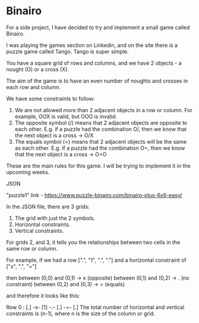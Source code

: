 # Binairo
For a side project, I have decided to try and implement a small game called Binairo. 

I was playing the games section on Linkedin, and on the site there is a puzzle game called Tango. Tango is super simple. 

You have a square grid of rows and columns, and we have 2 objects - a nought (O) or a cross (X).

The aim of the game is to have an even number of noughts and crosses in each row and column. 

We have some constraints to follow: 

1. We are not allowed more than 2 adjacent objects in a row or column. For example, OOX is valid, but OOO is invalid.
2. The opposite symbol (/) means that 2 adjacent objects are opposite to each other. E.g. if a puzzle had the combination O/, then we know that the next object is a cross -> O/X
3. The equals symbol (=) means that 2 adjacent objects will be the same as each other. E.g. if a puzzle had the combination O=, then we know that the next object is a cross -> O=O

These are the main rules for this game. I will be trying to implement it in the upcoming weeks.


JSON

"puzzle1" link - https://www.puzzle-binairo.com/binairo-plus-6x6-easy/

In the JSON file, there are 3 grids: 

1. The grid with just the 2 symbols.
2. Horizontal constraints.
3. Vertical constraints.

For grids 2, and 3, it tells you the relationships between two cells in the same row or column.

For example, if we had a row [".", "1", ".", "."] and a horizontal constraint of ["x", ".", "="]

then between (0,0) and (0,1) -> x (opposite)
     between (0,1) and (0,2) -> . (no constraint)
     between (0,2) and (0,3) -> = (equals)

and therefore it looks like this: 

Row 0 : [.] -x- [1] -.- [.] -=- [.] 
The total number of horizontal and vertical constraints is (n-1), where n is the size of the column or grid. 